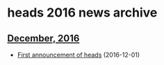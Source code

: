 heads 2016 news archive
=======================

[December, 2016](12/index.html)
-------------------------------

* [First announcement of heads](12/heads-announcement.html) (2016-12-01)
